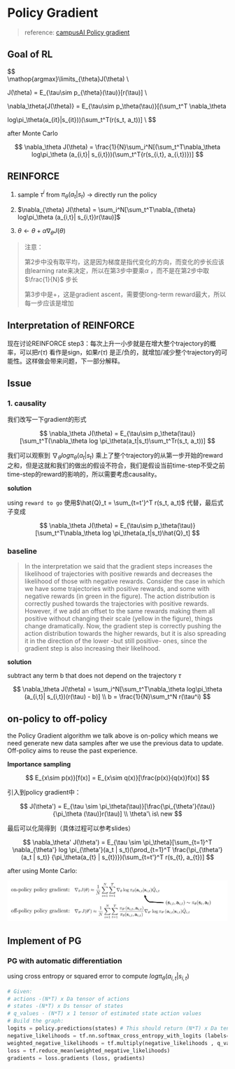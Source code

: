 # Policy Gradient

> reference: [campusAI Policy gradient]([CampusAI](https://campusai.github.io/lectures/lecture5))

## Goal of RL

$$  
\mathop{argmax}\limits_{\theta}J(\theta)  \\

J(\theta) = E_{\tau\sim p_{\theta}(\tau)}[r(\tau)] \\

\nabla_\theta{J(\theta)} = E_{\tau\sim p_\theta(\tau)}[(\sum_t^T \nabla_\theta 

log\pi_\theta(a_{it}|s_{it}))(\sum_t^T(r(s_t, a_t))] \\
$$

after Monte Carlo

$$
\nabla_\theta J(\theta) = \frac{1}{N}\sum_i^N[(\sum_t^T\nabla_\theta log\pi_\theta
(a_{i,t}| s_{i,t}))(\sum_t^T{r(s_{i,t}, a_{i,t})})]
$$

## REINFORCE

1. sample  $\tau^i$  from  $\pi_\theta(a_t | s_t)$ -> directly run the policy 

2. $\nabla_{\theta} J(\theta) = \sum_i^N[\sum_t^T\nabla_{\theta} log\pi_\theta (a_{i,t}| s_{i,t})r(\tau)]$

3. $\theta \leftarrow \theta + \alpha \nabla_\theta J(\theta)$

>  注意：
> 
> 第2步中没有取平均，这是因为梯度是指代变化的方向，而变化的步长应该由learning rate来决定，所以在第3步中要乘$\alpha$ ，而不是在第2步中取$\frac{1}{N}$ 步长
> 
> 第3步中是+，这是gradient ascent，需要使long-term reward最大，所以每一步应该是增加

## Interpretation of REINFORCE

现在讨论REINFORCE step3：每次上升一小步就是在增大整个trajectory的概率，可以把$r(\tau)$ 看作是sign，如果$r(\tau)$ 是正/负的，就增加/减少整个trajectory的可能性。这样做会带来问题，下一部分解释。

## Issue

### 1. causality

我们改写一下gradient的形式

$$
\nabla_\theta J(\theta) = E_{\tau\sim p_\theta(\tau)}[\sum_t^T(\nabla_\theta
log \pi_\theta(a_t|s_t)\sum_t^Tr(s_t, a_t))]
$$

我们可以观察到 $\nabla_\theta log\pi_\theta(a_t | s_t)$ 乘上了整个trajectory的从第一步开始的reward之和，但是这就和我们的做出的假设不符合，我们是假设当前time-step不受之前time-step的reward的影响的，所以需要考虑causality。

**solution**

using `reward to go` 使用$\hat{Q}_t = \sum_{t=t'}^T r(s_t, a_t)$ 代替，最后式子变成

$$
\nabla_\theta J(\theta) = E_{\tau\sim p_\theta(\tau)}[\sum_t^T\nabla_\theta
log \pi_\theta(a_t|s_t)\hat{Q}_t]
$$

### baseline

> In the interpretation we said that the gradient steps increases the likelihood of trajectories with positive rewards and decreases the likelihood of those with negative rewards. Consider the case in which we have some trajectories with positive rewards, and some with negative rewards (in green in the figure). The action distribution is correctly pushed towards the trajectories with positive rewards. However, if we add an offset to the same rewards making them all positive without changing their scale (yellow in the figure), things change dramatically. Now, the gradient step is correctly pushing the action distribution towards the higher rewards, but it is also spreading it in the direction of the lower -but still positive- ones, since the gradient step is also increasing their likelihood.

**solution**

subtract any term b that does not depend on the trajectory $\tau$ 

$$
\nabla_\theta J(\theta) = \sum_i^N[\sum_t^T\nabla_\theta log\pi_\theta
(a_{i,t}| s_{i,t})(r(\tau) - b)] \\
b = \frac{1}{N}\sum_t^N r(\tau^i)
$$

## on-policy to off-policy

the Policy Gradient algorithm we talk above is on-policy which means we need generate new data samples after we use the previous data to update. Off-policy aims to reuse the past experience.

**Importance sampling**

$$
E_{x\sim p(x)}[f(x)] = E_{x\sim q(x)}[\frac{p(x)}{q(x)}f(x)]
$$

引入到policy gradient中：

$$
J(\theta') = E_{\tau \sim \pi_\theta(\tau)}[\frac{\pi_{\theta'}(\tau)}{\pi_\theta
(\tau)}r(\tau)] \\
\theta'\ is\ new
$$

最后可以化简得到（具体过程可以参考slides）

$$
\nabla_\theta' J(\theta') = E_{\tau \sim \pi_\theta}[\sum_{t=1}^T \nabla_{\theta'}
log \pi_{\theta'}(a_t | s_t)(\prod_{t=1}^T \frac{\pi_{\theta'}(a_t | s_t)}
{\pi_\theta(a_{t} | s_{t})})(\sum_{t=t'}^T r(s_{t}, a_{t})]
$$

after using Monte Carlo:

![off-policy](readme_src/off_policy_equation.png)

## Implement of PG

### PG with automatic differentiation

using cross entropy or squared error to compute $log \pi_\theta(a_{i,t} | s_{i,t})$

```python
# Given:
# actions -(N*T) x Da tensor of actions
# states -(N*T) x Ds tensor of states
# q_values - (N*T) x 1 tensor of estimated state action values
# Build the graph:
logits = policy.predictions(states) # This should return (N*T) x Da tensor of action logits
negative_likelihoods = tf.nn.softmax_cross_entropy_with_logits (labels=actions, logits=ligits)
weighted_negative_likelihoods = tf.multiply(negative_likelihoods , q_values)
loss = tf.reduce_mean(weighted_negative_likelihoods)
gradients = loss.gradients (loss, gradients)
```
